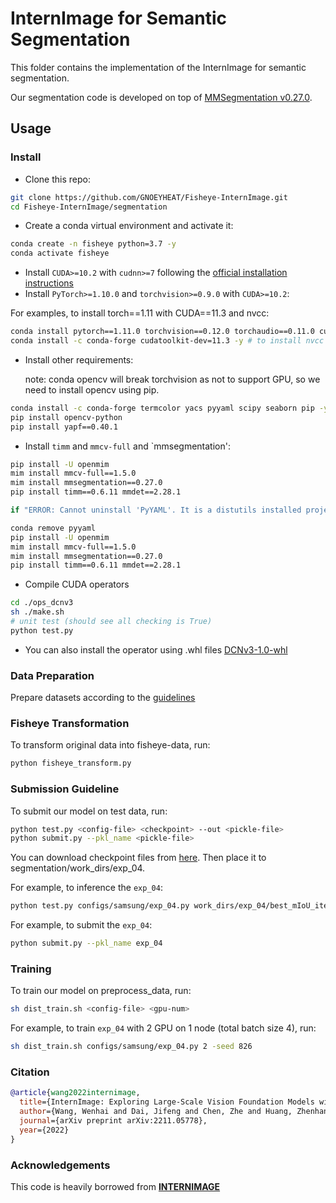 # InternImage for Semantic Segmentation

This folder contains the implementation of the InternImage for semantic segmentation. 

Our segmentation code is developed on top of [MMSegmentation v0.27.0](https://github.com/open-mmlab/mmsegmentation/tree/v0.27.0).

## Usage

### Install

- Clone this repo:

```bash
git clone https://github.com/GNOEYHEAT/Fisheye-InternImage.git
cd Fisheye-InternImage/segmentation
```

- Create a conda virtual environment and activate it:

```bash
conda create -n fisheye python=3.7 -y
conda activate fisheye
```

- Install `CUDA>=10.2` with `cudnn>=7` following
  the [official installation instructions](https://docs.nvidia.com/cuda/cuda-installation-guide-linux/index.html)
- Install `PyTorch>=1.10.0` and `torchvision>=0.9.0` with `CUDA>=10.2`:

For examples, to install torch==1.11 with CUDA==11.3 and nvcc:
```bash
conda install pytorch==1.11.0 torchvision==0.12.0 torchaudio==0.11.0 cudatoolkit=11.3 -c pytorch -y
conda install -c conda-forge cudatoolkit-dev=11.3 -y # to install nvcc
```

- Install other requirements:

  note: conda opencv will break torchvision as not to support GPU, so we need to install opencv using pip. 	  

```bash
conda install -c conda-forge termcolor yacs pyyaml scipy seaborn pip -y 
pip install opencv-python
pip install yapf==0.40.1

```

- Install `timm` and `mmcv-full` and `mmsegmentation':

```bash
pip install -U openmim
mim install mmcv-full==1.5.0
mim install mmsegmentation==0.27.0
pip install timm==0.6.11 mmdet==2.28.1

if "ERROR: Cannot uninstall 'PyYAML'. It is a distutils installed project and thus we cannot accurately determine which files belong to it which would lead to only a partial uninstall." error occurs when installing openmim:

conda remove pyyaml
pip install -U openmim
mim install mmcv-full==1.5.0
mim install mmsegmentation==0.27.0
pip install timm==0.6.11 mmdet==2.28.1
```

- Compile CUDA operators
```bash
cd ./ops_dcnv3
sh ./make.sh
# unit test (should see all checking is True)
python test.py
```
- You can also install the operator using .whl files
[DCNv3-1.0-whl](https://github.com/OpenGVLab/InternImage/releases/tag/whl_files)

### Data Preparation

Prepare datasets according to the [guidelines](https://github.com/GNOEYHEAT/Fisheye-InternImage/blob/main/README.md)

### Fisheye Transformation
To transform original data into fisheye-data, run:
```bash
python fisheye_transform.py
```

### Submission Guideline

To submit our model on test data, run:

```bash
python test.py <config-file> <checkpoint> --out <pickle-file>
python submit.py --pkl_name <pickle-file>
```

You can download checkpoint files from [here](https://huggingface.co/lamar041523/Fisheye-InternImage/resolve/main/exp_04/best_mIoU_iter_22000.pth). Then place it to segmentation/work_dirs/exp_04.

For example, to inference the `exp_04`:

```bash
python test.py configs/samsung/exp_04.py work_dirs/exp_04/best_mIoU_iter_22000.pth --out results/exp_04.pkl
```

For example, to submit the `exp_04`:

```bash
python submit.py --pkl_name exp_04
```

### Training

To train our model on preprocess_data, run:

```bash
sh dist_train.sh <config-file> <gpu-num>
```

For example, to train `exp_04` with 2 GPU on 1 node (total batch size 4), run:

```bash
sh dist_train.sh configs/samsung/exp_04.py 2 -seed 826
```
### Citation
```bibtex
@article{wang2022internimage,
  title={InternImage: Exploring Large-Scale Vision Foundation Models with Deformable Convolutions},
  author={Wang, Wenhai and Dai, Jifeng and Chen, Zhe and Huang, Zhenhang and Li, Zhiqi and Zhu, Xizhou and Hu, Xiaowei and Lu, Tong and Lu, Lewei and Li, Hongsheng and others},
  journal={arXiv preprint arXiv:2211.05778},
  year={2022}
}
```
### Acknowledgements
This code is heavily borrowed from [**INTERNIMAGE**](https://github.com/OpenGVLab/InternImage)
